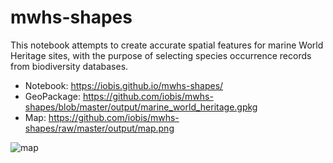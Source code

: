 # mwhs-shapes

This notebook attempts to create accurate spatial features for marine World Heritage sites, with the purpose of selecting species occurrence records from biodiversity databases.

- Notebook: https://iobis.github.io/mwhs-shapes/
- GeoPackage: https://github.com/iobis/mwhs-shapes/blob/master/output/marine_world_heritage.gpkg
- Map: https://github.com/iobis/mwhs-shapes/raw/master/output/map.png

![map](https://github.com/iobis/mwhs-shapes/raw/master/output/map.png)
